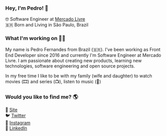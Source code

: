 ### Hey, I'm Pedro! 👋

🤓 Software Engineer at [Mercado Livre](mercadolivre.com.br) <br>
🇧🇷 Born and Living in São Paulo, Brazil <br>

### What I'm working on 👨‍💻

My name is Pedro Fernandes from Brazil (🇧🇷). I've been working as Front End Developer since 2016 and currently I'm Software Engineer at Mercado Livre. I am passionate about creating new products, learning new technologies, software engineering and open source projects.

In my free time I like to be with my family (wife and daughter) to watch movies (🎞️) and series (📺), listen to music (🎵)

### Would you like to find me? 🌎

🚀 [Site](https://drope.dev) <br>
🐦 [Twitter](https://x.com/pdrpeo) <br>
📸 [Instagram](https://www.instagram.com/pdrpeo/) <br>
💼 [LinkedIn](https://www.linkedin.com/in/peofernandes/) <br>
